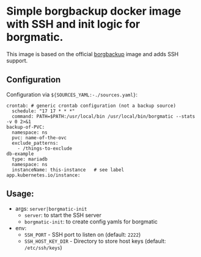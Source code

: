 # Simple borgbackup docker image with SSH and init logic for borgmatic.

This image is based on the official [borgbackup](https://borgbackup.readthedocs.io/en/stable/) image and adds SSH
support.

## Configuration
Configuration via `${SOURCES_YAML:-./sources.yaml}`:

```
crontab: # generic crontab configuration (not a backup source)
  schedule: "17 17 * * *"
  command: PATH=$PATH:/usr/local/bin /usr/local/bin/borgmatic --stats -v 0 2>&1
backup-of-PVC:
  namespace: ns
  pvc: name-of-the-ovc
  exclude_patterns:
    - /things-to-exclude
db-example
  type: mariadb
  namespace: ns
  instanceName: this-instance   # see label app.kubernetes.io/instance:
```

## Usage:

 * args: `server|borgmatic-init`
    * `server`: to start the SSH server
    * `borgmatic-init`: to create config yamls for borgmatic
 * env:
   * `SSH_PORT` - SSH port to listen on (default: `2222`)
   * `SSH_HOST_KEY_DIR` - Directory to store host keys (default: `/etc/ssh/keys`)